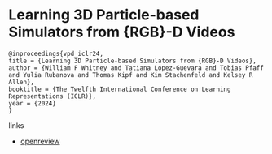 # Learning 3D Particle-based Simulators from {RGB}-D Videos

```
@inproceedings{vpd_iclr24,
title = {Learning 3D Particle-based Simulators from {RGB}-D Videos},
author = {William F Whitney and Tatiana Lopez-Guevara and Tobias Pfaff and Yulia Rubanova and Thomas Kipf and Kim Stachenfeld and Kelsey R Allen},
booktitle = {The Twelfth International Conference on Learning Representations (ICLR)},
year = {2024}
}
```

links
- [openreview](https://openreview.net/forum?id=4rBEgZCubP)

